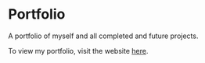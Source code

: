 # Portfolio
A portfolio of myself and all completed and future projects.

To view my portfolio, visit the website [here](https://ennoiamai.github.io/Portfolio/).
